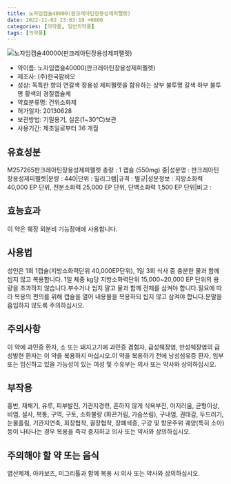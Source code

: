```yaml
---
title: 노자임캡슐40000(판크레아틴장용성제피펠렛)
date: 2022-11-02 23:03:19 +0800
categories: [의약품, 일반의약품]
tags: [의약품]
---
```

![노자임캡슐40000(판크레아틴장용성제피펠렛)](https://nedrug.mfds.go.kr/pbp/cmn/itemImageDownload/149723228746300092)

- 약이름: 노자임캡슐40000(판크레아틴장용성제피펠렛)
- 제조사: (주)한국팜비오
- 성상: 독특한 향의 연갈색 장용성 제피펠렛을 함유하는 상부 불투명 갈색 하부 불투명 황색의 경질캡슐제
- 약효분류명: 건위소화제
- 허가일자: 20130628
- 보관방법: 기밀용기, 실온(1~30℃)보관
- 사용기간: 제조일로부터 36 개월
## 유효성분
M257265판크레아틴장용성제피펠렛
총량 : 1 캡슐 (550mg) 중|성분명 : 판크레아틴장용성제피펠렛|분량 : 440|단위 : 밀리그램|규격 : 별규|성분정보 : 지방소화력 40,000 EP 단위, 전분소화력 25,000 EP 단위, 단백소화력 1,500 EP 단위|비고 :
## 효능효과
이 약은 췌장 외분비 기능장애에 사용합니다.
## 사용법
성인은 1회 1캡슐(지방소화력단위 40,000EP단위), 1일 3회 식사 중 충분한 물과 함께 씹지 않고 복용합니다. 1일 체중 kg당 지방소화력단위 15,000~20,000 EP 단위의 용량을 초과하지 않습니다.부수거나 씹지 말고 물과 함께 전체를 삼켜야 합니다.필요에 따라 복용의 편의를 위해 캡슐을 열어 내용물을 복용하되 씹지 않고 삼켜야 합니다.분말을 흡입하지 않도록 주의하십시오.
## 주의사항
이 약에 과민증 환자, 소 또는 돼지고기에 과민증 겸험자, 급성췌장염, 만성췌장염의 급성발현 환자는 이 약을 복용하지 마십시오.이 약을 복용하기 전에 낭성섬유증 환자, 임부 또는 임신하고 있을 가능성이 있는 여성 및 수유부는 의사 또는 약사와 상의하십시오.
## 부작용
홍반, 재채기, 유루, 피부발진, 기관지경련, 흔하지 않게 식욕부진, 어지러움, 균형이상, 비염, 설사, 복통, 구역, 구토, 소화불량 (화끈거림, 가슴쓰림), 구내염, 권태감, 두드러기, 눈물흘림, 기관지연축, 회장협착, 결장협착, 장폐색증, 구강 및 항문주위 궤양(특히 소아) 등이 나타나는 경우 복용을 즉각 중지하고 의사 또는 약사와 상의하십시오.
## 주의해야 할 약 또는 음식
엽산제제, 아카보즈, 미그리톨과 함께 복용 시 의사 또는 약사와 상의하십시오.
